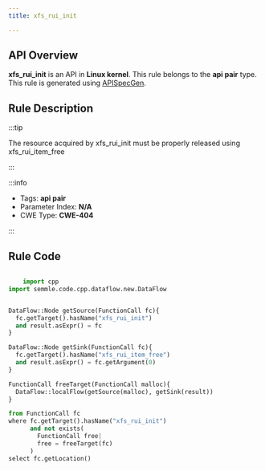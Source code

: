 ```yaml
---
title: xfs_rui_init

---
```



## API Overview
**xfs_rui_init** is an API in **Linux kernel**. This rule belongs to the **api pair** type. This rule is generated using [APISpecGen](../../tools/APISpecGen).
## Rule Description

:::tip

The resource acquired by xfs_rui_init must be properly released using xfs_rui_item_free

:::

:::info

- Tags: **api pair**
- Parameter Index: **N/A**
- CWE Type: **CWE-404**

:::

## Rule Code
```python

    import cpp
import semmle.code.cpp.dataflow.new.DataFlow


DataFlow::Node getSource(FunctionCall fc){
  fc.getTarget().hasName("xfs_rui_init")
  and result.asExpr() = fc
}

DataFlow::Node getSink(FunctionCall fc){
  fc.getTarget().hasName("xfs_rui_item_free")
  and result.asExpr() = fc.getArgument(0)
}

FunctionCall freeTarget(FunctionCall malloc){
  DataFlow::localFlow(getSource(malloc), getSink(result))
}

from FunctionCall fc
where fc.getTarget().hasName("xfs_rui_init")
      and not exists(
        FunctionCall free| 
        free = freeTarget(fc)
      )
select fc.getLocation()

    
```